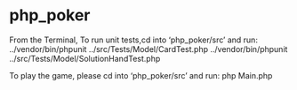 # php_poker

From the Terminal, 
To run unit tests,cd into ‘php_poker/src’ and run: 
../vendor/bin/phpunit ../src/Tests/Model/CardTest.php
../vendor/bin/phpunit ../src/Tests/Model/SolutionHandTest.php

To play the game, please cd into ‘php_poker/src’ and run:
php Main.php
